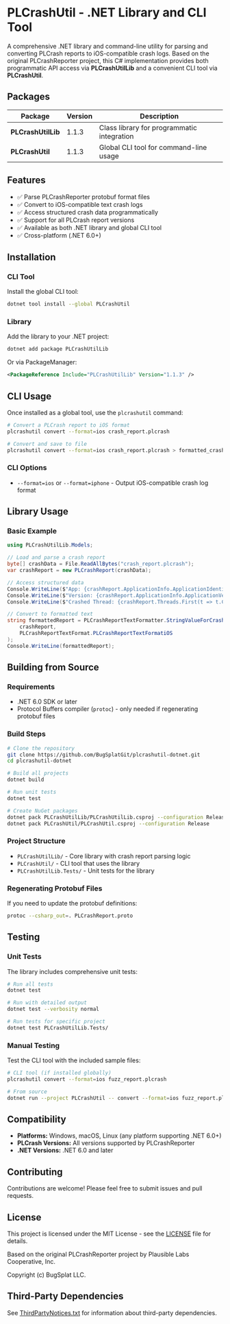 # PLCrashUtil - .NET Library and CLI Tool

A comprehensive .NET library and command-line utility for parsing and converting PLCrash reports to iOS-compatible crash logs. Based on the original PLCrashReporter project, this C# implementation provides both programmatic API access via **PLCrashUtilLib** and a convenient CLI tool via **PLCrashUtil**.

## Packages

| Package | Version | Description |
|---------|---------|-------------|
| **PLCrashUtilLib** | 1.1.3 | Class library for programmatic integration |
| **PLCrashUtil** | 1.1.3 | Global CLI tool for command-line usage |

## Features

- ✅ Parse PLCrashReporter protobuf format files
- ✅ Convert to iOS-compatible text crash logs
- ✅ Access structured crash data programmatically
- ✅ Support for all PLCrash report versions
- ✅ Available as both .NET library and global CLI tool
- ✅ Cross-platform (.NET 6.0+)

## Installation

### CLI Tool

Install the global CLI tool:

```bash
dotnet tool install --global PLCrashUtil
```

### Library

Add the library to your .NET project:

```bash
dotnet add package PLCrashUtilLib
```

Or via PackageManager:

```xml
<PackageReference Include="PLCrashUtilLib" Version="1.1.3" />
```

## CLI Usage

Once installed as a global tool, use the `plcrashutil` command:

```bash
# Convert a PLCrash report to iOS format
plcrashutil convert --format=ios crash_report.plcrash

# Convert and save to file
plcrashutil convert --format=ios crash_report.plcrash > formatted_crash.txt
```

### CLI Options

- `--format=ios` or `--format=iphone` - Output iOS-compatible crash log format

## Library Usage

### Basic Example

```csharp
using PLCrashUtilLib.Models;

// Load and parse a crash report
byte[] crashData = File.ReadAllBytes("crash_report.plcrash");
var crashReport = new PLCrashReport(crashData);

// Access structured data
Console.WriteLine($"App: {crashReport.ApplicationInfo.ApplicationIdentifier}");
Console.WriteLine($"Version: {crashReport.ApplicationInfo.ApplicationVersion}");
Console.WriteLine($"Crashed Thread: {crashReport.Threads.First(t => t.Crashed).ThreadNumber}");

// Convert to formatted text
string formattedReport = PLCrashReportTextFormatter.StringValueForCrashReport(
    crashReport, 
    PLCrashReportTextFormat.PLCrashReportTextFormatiOS
);
Console.WriteLine(formattedReport);
```



## Building from Source

### Requirements

- .NET 6.0 SDK or later
- Protocol Buffers compiler (`protoc`) - only needed if regenerating protobuf files

### Build Steps

```bash
# Clone the repository
git clone https://github.com/BugSplatGit/plcrashutil-dotnet.git
cd plcrashutil-dotnet

# Build all projects
dotnet build

# Run unit tests
dotnet test

# Create NuGet packages
dotnet pack PLCrashUtilLib/PLCrashUtilLib.csproj --configuration Release
dotnet pack PLCrashUtil/PLCrashUtil.csproj --configuration Release
```

### Project Structure

- `PLCrashUtilLib/` - Core library with crash report parsing logic
- `PLCrashUtil/` - CLI tool that uses the library
- `PLCrashUtilLib.Tests/` - Unit tests for the library

### Regenerating Protobuf Files

If you need to update the protobuf definitions:

```bash
protoc --csharp_out=. PLCrashReport.proto
```

## Testing

### Unit Tests

The library includes comprehensive unit tests:

```bash
# Run all tests
dotnet test

# Run with detailed output
dotnet test --verbosity normal

# Run tests for specific project
dotnet test PLCrashUtilLib.Tests/
```

### Manual Testing

Test the CLI tool with the included sample files:

```bash
# CLI tool (if installed globally)
plcrashutil convert --format=ios fuzz_report.plcrash

# From source
dotnet run --project PLCrashUtil -- convert --format=ios fuzz_report.plcrash
```

## Compatibility

- **Platforms:** Windows, macOS, Linux (any platform supporting .NET 6.0+)
- **PLCrash Versions:** All versions supported by PLCrashReporter
- **.NET Versions:** .NET 6.0 and later

## Contributing

Contributions are welcome! Please feel free to submit issues and pull requests.

## License

This project is licensed under the MIT License - see the [LICENSE](LICENSE) file for details.

Based on the original PLCrashReporter project by Plausible Labs Cooperative, Inc.

Copyright (c) BugSplat LLC.

## Third-Party Dependencies

See [ThirdPartyNotices.txt](ThirdPartyNotices.txt) for information about third-party dependencies.